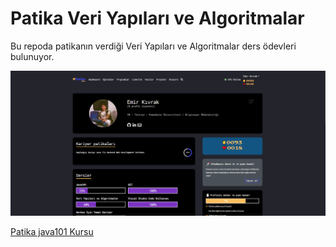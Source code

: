 # Patika Veri Yapıları ve Algoritmalar

Bu repoda patikanın verdiği Veri Yapıları ve Algoritmalar ders ödevleri bulunuyor.

![img](https://github.com/emirkvrak/PatikaJava101/blob/main/PatikaEmir.png)

[Patika java101 Kursu](https://app.patika.dev/courses/java101)
